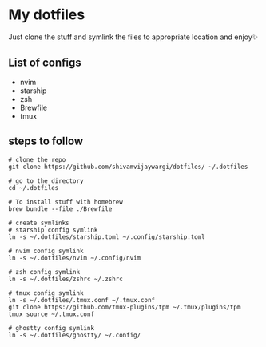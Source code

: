 # My dotfiles

Just clone the stuff and symlink the files to appropriate location and enjoy✨

## List of configs

- nvim
- starship
- zsh
- Brewfile
- tmux

## steps to follow

```
# clone the repo
git clone https://github.com/shivamvijaywargi/dotfiles/ ~/.dotfiles

# go to the directory
cd ~/.dotfiles

# To install stuff with homebrew
brew bundle --file ./Brewfile

# create symlinks
# starship config symlink
ln -s ~/.dotfiles/starship.toml ~/.config/starship.toml

# nvim config symlink
ln -s ~/.dotfiles/nvim ~/.config/nvim

# zsh config symlink
ln -s ~/.dotfiles/zshrc ~/.zshrc

# tmux config symlink
ln -s ~/.dotfiles/.tmux.conf ~/.tmux.conf
git clone https://github.com/tmux-plugins/tpm ~/.tmux/plugins/tpm
tmux source ~/.tmux.conf

# ghostty config symlink
ln -s ~/.dotfiles/ghostty/ ~/.config/
```
